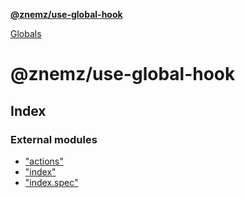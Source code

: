 **[@znemz/use-global-hook](README.md)**

[Globals](globals.md)

# @znemz/use-global-hook

## Index

### External modules

* ["actions"](modules/_actions_.md)
* ["index"](modules/_index_.md)
* ["index.spec"](modules/_index_spec_.md)